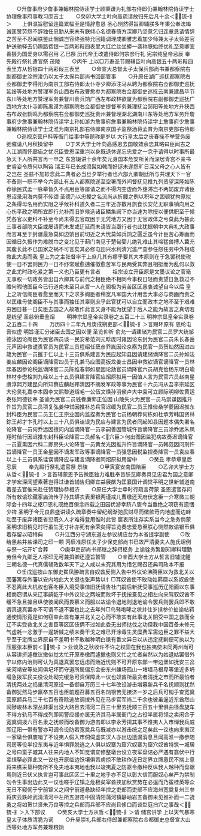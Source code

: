<!-- { "loadSidebar": true } -->
　　○升詹事府少詹事兼翰林院侍读学士顾秉谦为礼部右侍郎仍兼翰林院侍读学士协理詹事府事教习庶吉士
　　○癸卯大学士叶向高疏请放归先后凡十余＜锍-釒＞　　上俱温旨慰留连篇累幅至是情辞愈恳  圣心恻然得旨卿辅朕多年秉公奉法竭诚匡赞劳怨不辞独任忠勤从来未有朕倾心名德春倚方深卿乃坚意乞归连章恳请情辞之苦至不忍闻朕鉴此悃诚岂容终强特允回籍调理成卿雅志着加少师兼太子太师差官护送驰驿去仍赐路费银一百两彩叚四表里大红纻丝坐蟒一袭称朕始终优礼至意卿宜善摄为国爱身以需召用  乙巳祭  历代帝王改遣侍郎何宗彦行礼  宪宗纯皇帝忌辰  奉先殿行祭礼遣官祭  茂陵
　　○丙午  上以□万寿圣节赐辅臣叶向高银五十两彩叚四表里方从哲银四十两彩叚三表里
　　○命宣大总督太子太保兵部尚书兼都察院右副都御史涂宗浚仍以太子太保兵部尚书回部管事
　　○升原任湖广巡抚都察院右佥都御史李得阳为南京工部右侍郎太仆寺少卿添注马从聘为都察院右佥都御史巡抚延绥等处地方赞理军务山西右布政曹愈参为都察院右佥都御史巡抚云南兼建昌毕节东川等处地方赞理军务兼督川贵兵饷广西左布政林欲厦为都察院右副都御史巡抚广西地方太仆寺卿陈禹谟为都察院右佥都御史提督军务兼理抚治郧阳等处地方升狭西右布政张鹤鸣为都察院右佥都御史巡抚贵州兼督理湖北湖南川东等处地方军务升詹事府少詹事兼翰林院侍读学士孙如游为詹事府詹事兼翰林院侍读学士詹事府少詹事兼翰林院侍读学士沈淮为南京礼部右侍郎南京国子监祭酒蒋孟育为南京吏部右侍郎
　　○巡视京营户科等衙门给事中等题称是岁以  大行皇太后之丧春操不举营务废弛催请八月秋操留中
　　○丁未大学士叶向高感恩去国敬效余忠其略曰臣闻古之人江湖而怀廊庙之忧况臣受恩深重岂以身既退休遂忘忠爱之一念乎请得以时事所最急天下人所共言再一申之  东宫辍讲十余年矣元身国本危安所关而深居青宫不亲书史睿姿令质何以陶镕  瑞王年已长成须髯如戟而好逑未遂怨旷日深父母之心人皆有之岂在  圣慈不加轸念此二典者必当旦夕举行者也六部九卿朝廷所与共理天下一官不备则一职不举今六部止有五人都察院遂至空署而外间督抚见推九列资望深隆如陈荐徐民式孟一脉辈皆久不点用臣等屡请之而不得内空虚而外壅滞岂不两妨废弃诸臣恩诏录用海内莫不传颂  圣德乃以忠鲠之名流尚从折腰之例以积年之困顿犹拘原拟之条得毋名用而实阻之乎候补科道久者二三年近亦数月旅食长安茫无职事销向用之心伤平政之明所宜即行允补而旧岁候选诸臣鳞集阙下亦当速为除授以便供职至于候凭各官以吏科不补至今尚未得去官既困于无凭地方又困于无官政体之亏莫此为甚此三事者部院大臣或屡请而未发或迁延而未请皆当亟行者也此犹据朝中大典礼大政事而言耳至于封疆最急莫如边饷目前切近之大忧莫如兵饷之匮乏虽今计臣苦心筹画而因循日久振作为难脱巾之变北见于蓟门南见于楚甸婴儿绝乳难止其啼猛兽搏人冀充其腹长此不已国家之祸不可言矣其必修屯田兴水利清冗滥严查参任怨任劳中外相成救此大患而我  皇上为之主张督率于上庶几其有瘳乎要其大本原则在于急罢税使税使一日不罢则民力一日不纾常赋愈逋催徵愈苦军与民两受其弊且相挺而为乱何以救之此尤时政吃紧之第一义也乃臣更有言者
　　祖宗设立开臣原是文墨议论之官毫无事权一切政务皆出自六卿其与前代之相臣绝不相同今事权日轻而责望日急救过不赡何暇他图臣今已行道南未至只从哲一人在阁极为劳苦区区愚衷诚望自今以后  皇上之听信阁臣者愈至而天下之求多阁臣者稍宽凡军国大计用舍大事必与商画而责之以匡维毋使阁臣不与其事而独任其辜则庶乎此官犹可以自立而政本之地不至于艰难穷困日甚一日矣臣去国之人故敢作此言又身不能为犹望于后人之能为故言之真切若是统望  圣慈俯垂鉴炤
　　明神宗显皇帝实录卷之五百二十三
明神宗显皇帝实录卷之五百二十四
　　万历四十二年九月庚戌朔吏部＜锍-釒＞言赐环原有  恩纶屯膏似虚  明旨谨汇分诸臣去国之因以便  圣览仰祈  俞允一请建储为民官二员罗大统邹德泳因论阁臣为民官四员谈一民安希范刘元畛庞时雍因论东封为民官二员朱长春岳元声因申救谴责官员为民官三员程绍任蘖彦乔胤因论京察为民官一员贺灿然因进四箴为民官一员雒于仁以上十三员俱系建言为民应起知县因请建储谪降官二员孙如法姜应麟因论阁臣谪降官四员于孔兼马应图高扳龙姜士昌因申救钦谪官谪降官一员林熙春因参论税监谪降官二员陈维春郭如星因论劾官员谪降官六员胡克俭杨东明白瑜林材李懋桧刘九经以上十五员俱建言降官应炤原拟用一因值人言为民官六员赵南星虞淳熙万建昆向所知蔡应麟赵邦清因不摘发军政等事为民官十六员冯从吾李宗延区大伦吴礼嘉李本固李文熙黎道炤毛一公伍文焕孙羽侯卢大中袁可立顾际明柳佐黄运泰张同德钦奉  圣谕为民官二员钱餋廉郭正位因  山陵失火为民官一员马崇谦因推升忤旨为民官二员项复弘姜仲轼因推补总兵官迟缓为民官二员王惟俭桑学夔因迟推东封科臣为民官二员王仁王宗业因内监捏奏为民官七员杨朝荐何栋如杜承芳韩国贤林錝王邦才卞孔时以上三十八员俱诖误为民应与建言为民者同起知县因题本偶失署名论降官一员何乔远因擅问内监谪降官一员李嗣善因管城忤旨谪降官三员涂乔远朱凤翔时偕行因迟推东封科臣论降官二员郝名＜穴臣＞何出图因监犯病故奏迟谪降官一员夏熏因六科二廊房失火论降官一员黄龙光因推升忤旨谪降官一员韩范因问刑忤旨谪降官一员王金星因不谪发军政等事谪降官一员强思因税监捏奏降官一员袁应春以上十三员俱系诖误谪降应与建言谪降者同炤原拟用留中
　　○癸丑  孝恭章皇后忌辰
　　奉先殿行祭礼遣官祭  景陵
　　○甲寅宴安南国陪臣
　　○乙卯大学士方从哲＜锍-釒＞言首辅蒙恩予告微臣独力难胜奉旨朕览卿奏具见忠君为国之意卿才学宏深闻望素著岂得过谦首辅告归卿宜益展猷为匡襄国计调爕平明之世新辅道南着差去官催来赴任赞理协恭相济
　　○原任大学士申时行疏言荷蒙  圣恩遣官存问所有敕谕珍藏家庙流传子孙其蟒衣表里银两谨戒儿曹缴还天府伏念臣一介寒微三朝际会十四年之枢□恩礼既绝百僚念四载之田园优游幸跻八袠今当垂绝之项窃有遗悃少禆  圣明于今元良鼎盛讲读久疏章奏中留纪纲渐弛民财尽而徵歛苛内地虚而边衅动至于废弃诸臣省愆既久人才难得登用惟时此皆  宸衷所注存实系当今之急务倘蒙  圣明求旧稍见时行虽生无寸补亦死有余荣矣得旨览奏忠爱恳至朕心恻然敕谕银币俱着存留以昭特典
　　○升江西分守湖东道左参议胡应台为本省提学副使　　○改给黑盐井盐课司之印一颗  丙辰准原任太子少保吏部尚书已故严清妻夫人施氏炤例与祭一坛开圹合葬
　　○庚申吏部尚书郑继之辞挕枢务  上谕铨务繁剧知卿料理勤劳但今九卿乏人枢印无可兼挕卿还遵旨暂管
　　○辛酉大学士方从哲言旧辅沈鲤三朝名德一代真儒辅政数年天下之人咸以未究其用为惜乞赐召还典司政本不报
　　○壬戌巡按山东御史翟凤翀疏言自奴酋反侧入告中外议论沸腾臣以为救北关以固藩篱存外藩以安内地此大关键也张声势以忄□耳奴酋使不敢动姑羁糜以系奴酋使不忍离此大机权也客冬臣入境受事值旧抚请告杜门嗣后新抚受事巡历辽阳面以东事相商窃谓从来辽事齮龁于中外议论之两岐而败坏于抚按憙见之相左向来驾驭奴酋不缓不急且操且纵使彼闻风而畏慕义而服以故谕令退地则退地谕令罢兵则罢兵即不敢谓真退真罢亦不可谓不退不罢也比之去年舛□鸟骜咆哮之状并往岁挟参价扯谕帖羁通使情形竟是如何窃幸此酋有兼并北关之心而不敢实有此事北关阴受中国之救而全辽不实受救北关之害臣等区区伎俩不过如此委无出师挞伐之功但我中国百备未修元气虚耗一忿激于一逞斩馘之绩未奏干戈之难已开涂毒生灵糜费军需边臣之罪不益大乎至于定牌立界原自不差明书不敢越种明白镌有番文异日以从违定抚剿便可执以为压服张本臣前＜锍-釒＞业谈及之秋收许不许之权固在我也独夷使未同两州尚可从容讲折遽檄议撤似觉太忙开原奉檄而遽撤也则又忙之忙者矣然以为姑退姑罢借外宁以修内治则可认为真退真罢忘远虑而贻近忧则不可开原东鄙一带边堡如抚安三岔柴河靖安等处闻俱圮坏而守道所属偏东会安东州鹻场孤山一堵墙马根卑等堡近多坍塌急拨军民夫役设处砌完缓急可资保障此一议也奴酋所最贪者清抚之市而所最怕者清抚两处之捣巢清河原设一备御自万历三十七年改设游击增募新兵千名抚顺则犹然备御犹然马步羸卒五百也臣前题召募五百名饷银苦无接济一岁之后兵可销乎查宽奠营原额兵马二千七百有奇除逃故调拨外见在马步官军尚二千余也彼虽逼近东酋然山涧陟峻林木深丛非渠出没大路且去清河二百三十里去抚顺三百五十里俱曲径盘旋车不得方轨马不得成列即闻警应援亦属无济其马半属衙门之占役半属将领之卖闲合于宽奠调拨六百名隶之抚顺而改备御为游击即以李永芳挕其事不惟夷人入市惮我兵威即辽阳一带有警亦可调令设防若宽奠兵马既减亦以游击统之足矣此一议也向来夷汉一家墩台俱废哨了不设夷人假入市侗伺虚实汉人亦出边透漏消息且闻高淮一撤参随司房等役半投东夷与近年惧罪脱逃之人俱以奴寨为窟穴奴寨为窟穴奴酋特筑一城居之号曰蛮子城其人往来内地人不知觉谓宜修整墩台设立夜军盘诘必严遇有翕伏中行辈缉拏必罪此又一议也开原临边饫壤俱苦虏掠不敢耕作近日定界立牌愚民不揣上意将来樵采垦种势所不免夫地本夷地也我以竣夷夏之防驱令撤种反纵我人越种而盘踞焉则近日伏义执言岂可事此区区二十里之地乎亦不足以彰大信而服奴心矣严为禁制勿令生事出边此又一议也嗟乎辽镇之危极矣宰酋挟加秋赏势在必逞而乃蛮桂英等众无日不窥伺于宁前锦义之间宁前道悬缺经年控之吏部而吏部不应海州宽奠复州三参将庆云鉄岭武清清河中左所五游击中固清阳蒲河镇静岫岩五备御未见推补而一二骁勇之将如贺世贤朱万良等控之兵部而兵部不应尚且侈口而谈犁庭扫穴之事哉＜锍-釒＞入下部议
　　○癸亥大学士方从哲＜锍-釒＞请  储宫讲学  上以天气暴寒  皇太子体质清脆为词
　　○升吴崇礼兵部右侍郎兼都察院右佥都御史总督宣大山西等处地方军务兼理粮饷

